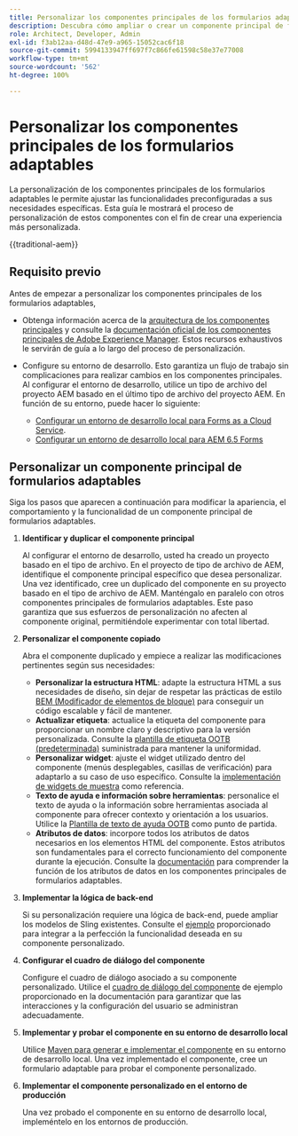```yaml
---
title: Personalizar los componentes principales de los formularios adaptables
description: Descubra cómo ampliar o crear un componente principal de formularios adaptables para implementar funciones a medida para su organización.
role: Architect, Developer, Admin
exl-id: f3ab12aa-d48d-47e9-a965-15052cac6f18
source-git-commit: 5994133947ff697f7c866fe61598c58e37e77008
workflow-type: tm+mt
source-wordcount: '562'
ht-degree: 100%

---
```


# Personalizar los componentes principales de los formularios adaptables

La personalización de los componentes principales de los formularios adaptables le permite ajustar las funcionalidades preconfiguradas a sus necesidades específicas. Esta guía le mostrará el proceso de personalización de estos componentes con el fin de crear una experiencia más personalizada.

{{traditional-aem}}

## Requisito previo

Antes de empezar a personalizar los componentes principales de los formularios adaptables,

* Obtenga información acerca de la [arquitectura de los componentes principales](customizing.md#customizing-the-markup-customizing-the-markup) y consulte la [documentación oficial de los componentes principales de Adobe Experience Manager](customizing.md). Estos recursos exhaustivos le servirán de guía a lo largo del proceso de personalización.
* Configure su entorno de desarrollo. Esto garantiza un flujo de trabajo sin complicaciones para realizar cambios en los componentes principales. Al configurar el entorno de desarrollo, utilice un tipo de archivo del proyecto AEM basado en el último tipo de archivo del proyecto AEM. En función de su entorno, puede hacer lo siguiente:

   * [Configurar un entorno de desarrollo local para Forms as a Cloud Service](https://experienceleague.adobe.com/docs/experience-manager-cloud-service/content/forms/setup-configure-migrate/setup-local-development-environment.html?lang=es).
   * [Configurar un entorno de desarrollo local para AEM 6.5 Forms](https://experienceleague.adobe.com/docs/experience-manager-learn/foundation/development/set-up-a-local-aem-development-environment.html?lang=es)

## Personalizar un componente principal de formularios adaptables

Siga los pasos que aparecen a continuación para modificar la apariencia, el comportamiento y la funcionalidad de un componente principal de formularios adaptables.

1. **Identificar y duplicar el componente principal**

   Al configurar el entorno de desarrollo, usted ha creado un proyecto basado en el tipo de archivo. En el proyecto de tipo de archivo de AEM, identifique el componente principal específico que desea personalizar. Una vez identificado, cree un duplicado del componente en su proyecto basado en el tipo de archivo de AEM. Manténgalo en paralelo con otros componentes principales de formularios adaptables. Este paso garantiza que sus esfuerzos de personalización no afecten al componente original, permitiéndole experimentar con total libertad.

1. **Personalizar el componente copiado**

   Abra el componente duplicado y empiece a realizar las modificaciones pertinentes según sus necesidades:

   * **Personalizar la estructura HTML**: adapte la estructura HTML a sus necesidades de diseño, sin dejar de respetar las prácticas de estilo [BEM (Modificador de elementos de bloque)](https://github.com/adobe/aem-core-wcm-components/wiki/css-coding-conventions) para conseguir un código escalable y fácil de mantener.
   * **Actualizar etiqueta**: actualice la etiqueta del componente para proporcionar un nombre claro y descriptivo para la versión personalizada. Consulte la [plantilla de etiqueta OOTB (predeterminada)](https://github.com/adobe/aem-core-forms-components/blob/master/ui.af.apps/src/main/content/jcr_root/apps/core/fd/components/af-commons/v1/fieldTemplates/label.html) suministrada para mantener la uniformidad.
   * **Personalizar widget**: ajuste el widget utilizado dentro del componente (menús desplegables, casillas de verificación) para adaptarlo a su caso de uso específico. Consulte la [implementación de widgets de muestra](https://github.com/adobe/aem-core-forms-components/blob/master/ui.af.apps/src/main/content/jcr_root/apps/core/fd/components/form/textinput/v1/textinput/textinput.html) como referencia.
   * **Texto de ayuda e información sobre herramientas**: personalice el texto de ayuda o la información sobre herramientas asociada al componente para ofrecer contexto y orientación a los usuarios. Utilice la [Plantilla de texto de ayuda OOTB](https://github.com/adobe/aem-core-forms-components/blob/master/ui.af.apps/src/main/content/jcr_root/apps/core/fd/components/af-commons/v1/fieldTemplates/questionMark.html) como punto de partida.
   * **Atributos de datos**: incorpore todos los atributos de datos necesarios en los elementos HTML del componente. Estos atributos son fundamentales para el correcto funcionamiento del componente durante la ejecución. Consulte la [documentación](https://github.com/adobe/aem-core-forms-components/tree/master/ui.af.apps/src/main/content/jcr_root/apps/core/fd/components/form/textinput/v1/textinput) para comprender la función de los atributos de datos en los componentes principales de formularios adaptables.

1. **Implementar la lógica de back-end**

   Si su personalización requiere una lógica de back-end, puede ampliar los modelos de Sling existentes. Consulte el [ejemplo](https://github.com/adobe/aem-core-forms-components/blob/master/bundles/af-core/src/main/java/com/adobe/cq/forms/core/components/internal/models/v1/form/TextInputImpl.java) proporcionado para integrar a la perfección la funcionalidad deseada en su componente personalizado.

1. **Configurar el cuadro de diálogo del componente**

   Configure el cuadro de diálogo asociado a su componente personalizado. Utilice el [cuadro de diálogo del componente](https://github.com/adobe/aem-core-forms-components/blob/master/ui.af.apps/src/main/content/jcr_root/apps/core/fd/components/form/textinput/v1/textinput/_cq_dialog/.content.xml) de ejemplo proporcionado en la documentación para garantizar que las interacciones y la configuración del usuario se administran adecuadamente.

1. **Implementar y probar el componente en su entorno de desarrollo local**

   Utilice [Maven para generar e implementar el componente](https://experienceleague.adobe.com/docs/experience-manager-core-components/using/developing/archetype/using.html?lang=es#building-and-installing) en su entorno de desarrollo local. Una vez implementado el componente, cree un formulario adaptable para probar el componente personalizado.

1. **Implementar el componente personalizado en el entorno de producción**

   Una vez probado el componente en su entorno de desarrollo local, impleméntelo en los entornos de producción.
